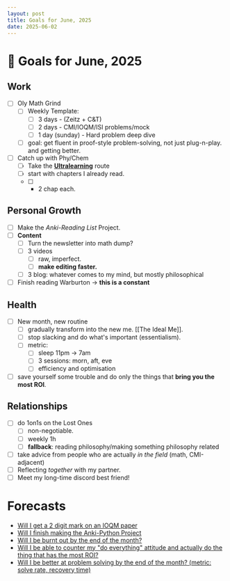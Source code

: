 ```yaml
---
layout: post
title: Goals for June, 2025
date: 2025-06-02
---
```


# 🏁 Goals for June, 2025

## Work
- [ ] Oly Math Grind
	- [ ] Weekly Template:
		- [ ] 3 days - (Zeitz + C&T)
		- [ ] 2 days -  CMI/IOQM/ISI problems/mock
		- [ ] 1 day (sunday) - Hard problem deep dive
	- [ ] goal: get fluent in proof-style problem-solving, not just plug-n-play. and getting better.
- [ ] Catch up with Phy/Chem
	- [ ] Take the **[Ultralearning](https://www.scotthyoung.com/blog/ultralearning/)** route
	- [ ] start with chapters I already read.
	- [ ] + 2 chap each.

## Personal Growth
- [ ] Make the *Anki-Reading List* Project.
- [ ] **Content**
	- [ ] Turn the newsletter into math dump?
	- [ ] 3 videos
		- [ ] raw, imperfect.
		- [ ] **make editing faster.**
	- [ ] 3 blog: whatever comes to my mind, but mostly philosophical
- [ ] Finish reading Warburton -> **this is a constant**

## Health
- [ ] New month, new routine
	- [ ] gradually transform into the new me. [[The Ideal Me]].
	- [ ] stop slacking and do what's important (essentialism).
	- [ ] metric:
		- [ ] sleep 11pm -> 7am
		- [ ] 3 sessions: morn, aft, eve
		- [ ] efficiency and optimisation
- [ ] save yourself some trouble and do only the things that **bring you the most ROI**.

## Relationships
- [ ] do 1on1s on the Lost Ones
	- [ ] non-negotiable.
	- [ ] weekly 1h
	- [ ] **fallback**: reading philosophy/making something philosophy related
- [ ] take advice from people who are actually *in the field* (math, CMI-adjacent)
- [ ] Reflecting *together* with my partner.
- [ ] Meet my long-time discord best friend!

# Forecasts
- [Will I get a 2 digit mark on an IOQM paper](https://fatebook.io/q/will-i-get-a-2-digit-mark-on-an-ioqm-paper--cmbetib8s000126rb702nrnbt)
- [Will I finish making the Anki-Python Project](https://fatebook.io/q/will-i-finish-making-the-anki-python-project--cmbetiuuw000726rb4cght0qe)
- [Will I be burnt out by the end of the month?](https://fatebook.io/q/will-i-be-burnt-out-by-the-end-of-the-month?--cmbetjzpz0001co0yco6v0ygg)
- [Will I be able to counter my "do everything" attitude and actually do the thing that has the most ROI?](https://fatebook.io/q/will-i-be-able-to-counter-my-"do-everything"-attitude-and-actually-do-the-thing-that-has-the-most-roi?--cmbetlquw0005co0y5f2r4sha)
- [Will I be better at problem solving by the end of the month? (metric: solve rate, recovery time)](https://fatebook.io/q/will-i-be-better-at-problem-solving-by-the-end-of-the-month?-(metric:-solve-rate,-recovery-time)--cmbetxm41000tie4miego145l)
